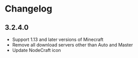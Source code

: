 # Changelog

## 3.2.4.0

-   Support 1.13 and later versions of Minecraft
-   Remove all download servers other than Auto and Master
-   Update NodeCraft icon
